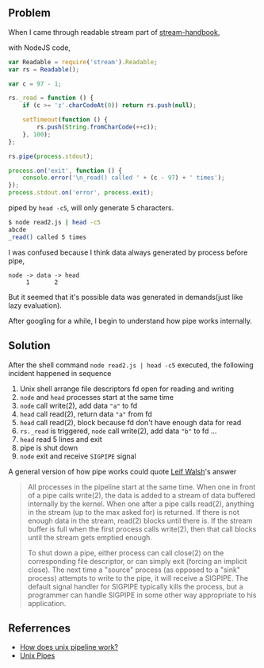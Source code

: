 ## Problem

When I came through readable stream part of [stream-handbook](https://github.com/substack/stream-handbook#creating-a-readable-stream),

with NodeJS code,

```js
var Readable = require('stream').Readable;
var rs = Readable();

var c = 97 - 1;

rs._read = function () {
    if (c >= 'z'.charCodeAt(0)) return rs.push(null);

    setTimeout(function () {
        rs.push(String.fromCharCode(++c));
    }, 100);
};

rs.pipe(process.stdout);

process.on('exit', function () {
    console.error('\n_read() called ' + (c - 97) + ' times');
});
process.stdout.on('error', process.exit);
```

piped by `head -c5`, will only generate 5 characters.

```bash
$ node read2.js | head -c5
abcde
_read() called 5 times
```

I was confused because I think data always generated by process before pipe,

```
node -> data -> head
     1       2
```

But it seemed that it's possible data was generated in demands(just like lazy evaluation).

After googling for a while, I begin to understand how pipe works internally.

## Solution

After the shell command `node read2.js | head -c5` executed, the following incident happened in sequence

1. Unix shell arrange file descriptors fd open for reading and writing
2. `node` and `head` processes start at the same time
3. `node` call write(2), add data `"a"` to fd
4. `head` call read(2), return data `"a"` from fd
5. `head` call read(2), block because fd don't have enough data for read
6. `rs._read` is triggered, `node` call write(2), add data `"b"` to fd
...
10. `head` read 5 lines and exit
11. pipe is shut down
12. `node` exit and receive `SIGPIPE` signal

A general version of how pipe works could quote [Leif Walsh](http://www.quora.com/Leif-Walsh)'s answer

> All processes in the pipeline start at the same time. When one in front of a pipe calls write(2), the data is added to a stream of data buffered internally by the kernel. When one after a pipe calls read(2), anything in the stream (up to the max asked for) is returned. If there is not enough data in the stream, read(2) blocks until there is. If the stream buffer is full when the first process calls write(2), then that call blocks until the stream gets emptied enough.
>
> To shut down a pipe, either process can call close(2) on the corresponding file descriptor, or can simply exit (forcing an implicit close). The next time a "source" process (as opposed to a "sink" process) attempts to write to the pipe, it will receive a SIGPIPE. The default signal handler for SIGPIPE typically kills the process, but a programmer can handle SIGPIPE in some other way appropriate to his application.


## Referrences

* [How does unix pipeline work?](http://www.quora.com/How-does-unix-pipeline-work)
* [Unix Pipes](http://web.cse.ohio-state.edu/~mamrak/CIS762/pipes_lab_notes.html)

